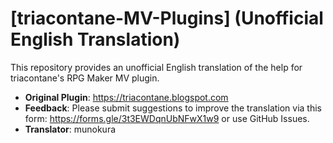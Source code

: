 # [triacontane-MV-Plugins] (Unofficial English Translation)
This repository provides an unofficial English translation of the help for triacontane's RPG Maker MV plugin.
- **Original Plugin**: https://triacontane.blogspot.com
- **Feedback**: Please submit suggestions to improve the translation via this form: https://forms.gle/3t3EWDqnUbNFwX1w9 or use GitHub Issues.
- **Translator**: munokura